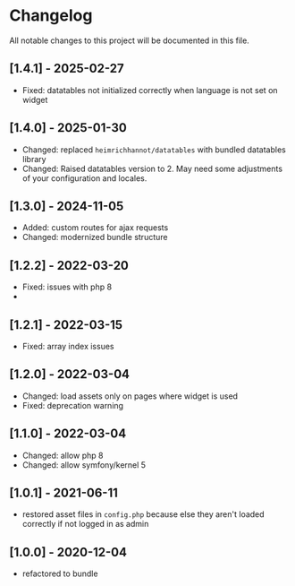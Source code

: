 # Changelog

All notable changes to this project will be documented in this file.

## [1.4.1] - 2025-02-27
- Fixed: datatables not initialized correctly when language is not set on widget

## [1.4.0] - 2025-01-30
- Changed: replaced `heimrichhannot/datatables` with bundled datatables library
- Changed: Raised datatables version to 2. May need some adjustments of your configuration and locales.

## [1.3.0] - 2024-11-05
- Added: custom routes for ajax requests
- Changed: modernized bundle structure

## [1.2.2] - 2022-03-20
- Fixed: issues with php 8
- 
## [1.2.1] - 2022-03-15
- Fixed: array index issues

## [1.2.0] - 2022-03-04
- Changed: load assets only on pages where widget is used
- Fixed: deprecation warning

## [1.1.0] - 2022-03-04
- Changed: allow php 8
- Changed: allow symfony/kernel 5

## [1.0.1] - 2021-06-11

- restored asset files in `config.php` because else they aren't loaded correctly if not logged in as admin

## [1.0.0] - 2020-12-04

- refactored to bundle
